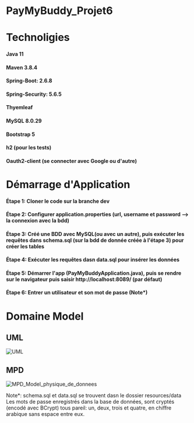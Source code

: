 # PayMyBuddy_Projet6

# Technoligies 
#### Java 11
#### Maven 3.8.4
#### Spring-Boot: 2.6.8
#### Spring-Security: 5.6.5
#### Thyemleaf
#### MySQL 8.0.29
#### Bootstrap 5
#### h2 (pour les tests)
#### Oauth2-client (se connecter avec Google ou d'autre)

# Démarrage d'Application
#### Étape 1: Cloner le code sur la branche dev
#### Étape 2: Configurer application.properties (url, username et password --> la connexion avec la bdd)
#### Étape 3: Créé une BDD avec MySQL(ou avec un autre), puis exécuter les requêtes dans schema.sql (sur la bdd de donnée créée à l'étape 3) pour créer les tables
#### Étape 4: Exécuter les requêtes dasn data.sql pour insérer les données
#### Étape 5: Démarrer l'app (PayMyBuddyApplication.java), puis se rendre sur le navigateur puis saisir http://localhost:8089/ (par défaut)
#### Étape 6: Entrer un utilisateur et son mot de passe (Note*)

# Domaine Model

## UML 
![UML](https://user-images.githubusercontent.com/90509456/178481078-28fa3d39-c077-4b02-862a-e66cfa8b77da.jpg)
## MPD
![MPD_Model_physique_de_donnees](https://user-images.githubusercontent.com/90509456/178481127-70c57ef5-7182-457c-8e59-54675a946644.jpg)


Note*:
schema.sql et data.sql se trouvent dasn le dossier resources/data
Les mots de passe enregistrés dans la base de données, sont cryptés (encodé avec BCrypt) tous pareil: un, deux, trois et quatre, en chiffre arabique sans espace entre eux.

